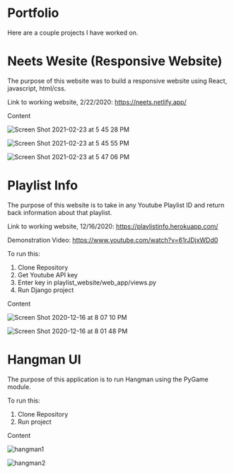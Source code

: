 # Portfolio

Here are a couple projects I have worked on.

# Neets Wesite (Responsive Website)

The purpose of this website was to build a responsive website using React, javascript, html/css.

Link to working website, 2/22/2020:
https://neets.netlify.app/

Content

![Screen Shot 2021-02-23 at 5 45 28 PM](https://user-images.githubusercontent.com/23545060/108933487-189dbb80-7600-11eb-8bc8-d29581fd26ae.png)

![Screen Shot 2021-02-23 at 5 45 55 PM](https://user-images.githubusercontent.com/23545060/108933369-e2603c00-75ff-11eb-9b7c-21ef5f2d26f0.png)

![Screen Shot 2021-02-23 at 5 47 06 PM](https://user-images.githubusercontent.com/23545060/108933494-1b98ac00-7600-11eb-97bb-eee2a387ffa2.png)

# Playlist Info 

The purpose of this website is to take in any Youtube Playlist ID and return back information about that playlist.

Link to working website, 12/16/2020:
https://playlistinfo.herokuapp.com/

Demonstration Video: https://www.youtube.com/watch?v=61rJDjxWDd0


To run this:
1. Clone Repository
2. Get Youtube API key
3. Enter key in playlist_website/web_app/views.py
4. Run Django project

Content

![Screen Shot 2020-12-16 at 8 07 10 PM](https://user-images.githubusercontent.com/23545060/102442942-713a5200-3fda-11eb-99c2-1f02bae5ef13.png)

![Screen Shot 2020-12-16 at 8 01 48 PM](https://user-images.githubusercontent.com/23545060/102442986-8616e580-3fda-11eb-988b-0e8094ee09bf.png)





# Hangman UI

The purpose of this application is to run Hangman using the PyGame module.

To run this:
1. Clone Repository
2. Run project

Content

![hangman1](https://user-images.githubusercontent.com/23545060/101965521-ce449b00-3bc9-11eb-956d-f84a22fb2e89.png)


![hangman2](https://user-images.githubusercontent.com/23545060/101965566-f7fdc200-3bc9-11eb-95c0-846ef259137d.png)

